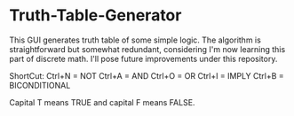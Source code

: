 # Truth-Table-Generator
This GUI generates truth table of some simple logic.
The algorithm is straightforward but somewhat redundant, considering I'm now learning this part of discrete math. I'll pose future improvements under this repository.

ShortCut:
Ctrl+N = NOT
Ctrl+A = AND
Ctrl+O = OR
Ctrl+I = IMPLY
Ctrl+B = BICONDITIONAL

Capital T means TRUE and capital F means FALSE.
